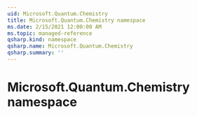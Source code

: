 ```yaml
---
uid: Microsoft.Quantum.Chemistry
title: Microsoft.Quantum.Chemistry namespace
ms.date: 2/15/2021 12:00:00 AM
ms.topic: managed-reference
qsharp.kind: namespace
qsharp.name: Microsoft.Quantum.Chemistry
qsharp.summary: ''
---
```


# Microsoft.Quantum.Chemistry namespace



